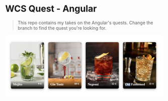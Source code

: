 # WCS Quest - Angular

> This repo contains my takes on the Angular's quests. Change the branch to find the quest you're looking for.

![services2](./services/src/assets/screenshot.png)
